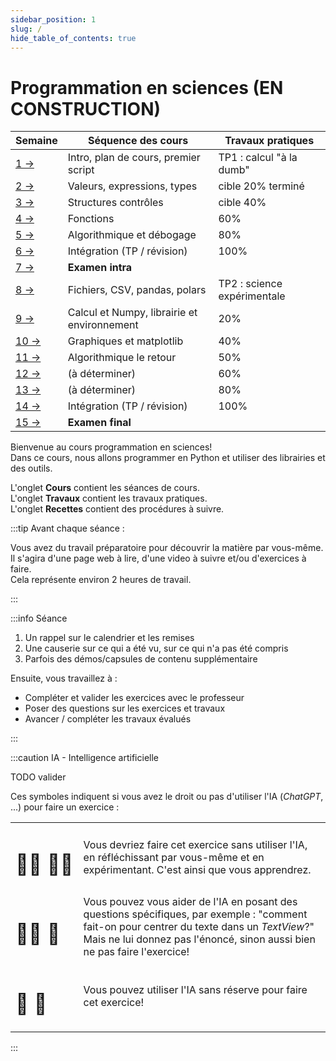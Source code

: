 ```yaml
---
sidebar_position: 1
slug: /
hide_table_of_contents: true
---
```


# Programmation en sciences (EN CONSTRUCTION)

<Row>
<Column>

| Semaine                   | Séquence des cours                          | Travaux pratiques           |
|---------------------------|---------------------------------------------|-----------------------------|
| [1 →](cours/rencontre1)   | Intro, plan de cours, premier script        | TP1 : calcul "à la dumb"    |
| [2 →](cours/rencontre2)   | Valeurs, expressions, types                 | cible 20% terminé           |
| [3 →](cours/rencontre3)   | Structures contrôles                        | cible 40%                   |
| [4 →](cours/rencontre4)   | Fonctions                                   | 60%                         |
| [5 →](cours/rencontre5)   | Algorithmique et débogage                   | 80%                         |
| [6 →](cours/rencontre6)   | Intégration (TP / révision)                 | 100%                        |
| [7 →](cours/rencontre7)   | **Examen intra**                            |                             |
| [8 →](cours/rencontre8)   | Fichiers, CSV, pandas, polars               | TP2 : science expérimentale |
| [9 →](cours/rencontre9)   | Calcul et Numpy, librairie et environnement | 20%                         |
| [10 →](cours/rencontre10) | Graphiques et matplotlib                    | 40%                         |
| [11 →](cours/rencontre11) | Algorithmique le retour                     | 50%                         |
| [12 →](cours/rencontre12) | (à déterminer)                              | 60%                         |
| [13 →](cours/rencontre13) | (à déterminer)                              | 80%                         |
| [14 →](cours/rencontre14) | Intégration (TP / révision)                 | 100%                        |
| [15 →](cours/rencontre15) | **Examen final**                            |                             |

</Column>
<Column>

Bienvenue au cours programmation en sciences!  
Dans ce cours, nous allons programmer en Python et utiliser des librairies et des outils.

L'onglet **Cours** contient les séances de cours.  
L'onglet **Travaux** contient les travaux pratiques.  
L'onglet **Recettes** contient des procédures à suivre.

:::tip Avant chaque séance :

Vous avez du travail préparatoire pour découvrir la matière par vous-même.  
Il s'agira d'une page web à lire, d'une video à suivre et/ou d'exercices à faire.  
Cela représente environ 2 heures de travail.

:::

:::info Séance

1. Un rappel sur le calendrier et les remises
2. Une causerie sur ce qui a été vu, sur ce qui n'a pas été compris
3. Parfois des démos/capsules de contenu supplémentaire

Ensuite, vous travaillez à :

- Compléter et valider les exercices avec le professeur
- Poser des questions sur les exercices et travaux
- Avancer / compléter les travaux évalués

:::

:::caution IA - Intelligence artificielle

TODO valider

Ces symboles indiquent si vous avez le droit ou pas d'utiliser l'IA (*ChatGPT*, ...) pour faire un exercice :

| | |
| --- | --- |
| <h1>👨‍🎓&nbsp;👨‍🎓</h1> | Vous devriez faire cet exercice sans utiliser l'IA, en réfléchissant par vous-même et en expérimentant. C'est ainsi que vous apprendrez. |
| <h1>👨‍🎓&nbsp;🤖</h1> | Vous pouvez vous aider de l'IA en posant des questions spécifiques, par exemple : "comment fait-on pour centrer du texte dans un *TextView*?" Mais ne lui donnez pas l'énoncé, sinon aussi bien ne pas faire l'exercice! |
| <h1>🤖&nbsp;🤖</h1> | Vous pouvez utiliser l'IA sans réserve pour faire cet exercice! |

:::


</Column>
</Row>